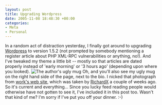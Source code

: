 ```yaml
---
layout: post
title: Upgrading Wordpress
date: 2005-11-08 18:48:30 +00:00
categories:
- Meta
- Personal
---
```

In a random act of distraction yesterday, I finally got around to upgrading [Wordpress](http://wordpress.org/) to version 1.5.2 (not prompted by somebody mentioning a register article about PHP XML-RPC vulnerabilities or anything, no!).  And I've tweaked my theme a little bit -- mostly so that articles are dated properly instead of 'early morning' or '3 hours ago' (depending upon where you looked).  <img src="http://woss.name/wp-content/themes/notes-from-a-messy-desk/images/graeme.jpg" class="alignleft" alt="The author's ugly mug" /> Oh, and you'll also see my ugly mug on the right hand side of the page, next to the bio.  I nicked that photograph from [work's web site](http://www.logicalware.com/), which was taken by [RichardX](http://www.richardx.co.uk/) a couple of weeks ago.  So it's current and everything...  Since you lucky feed reading people would otherwise have not gotten to see it, I've included it in this post too.  Wasn't that kind of me?  I'm sorry if I've put you off your dinner. :-)
